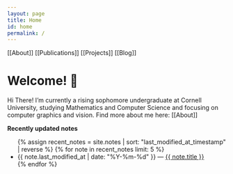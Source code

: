 ```yaml
---
layout: page
title: Home
id: home
permalink: /
---
```


[[About]] [[Publications]] [[Projects]] [[Blog]]
# Welcome! 🌱

Hi There! I’m currently a rising sophomore undergraduate at Cornell University, studying Mathematics and Computer Science and focusing on computer graphics and vision.
Find more about me here: [[About]]


<strong>Recently updated notes</strong>

<ul>
  {% assign recent_notes = site.notes | sort: "last_modified_at_timestamp" | reverse %}
  {% for note in recent_notes limit: 5 %}
    <li>
      {{ note.last_modified_at | date: "%Y-%m-%d" }} — <a class="internal-link" href="{{ note.url }}">{{ note.title }}</a>
    </li>
  {% endfor %}
</ul>

<style>
  .wrapper {
    max-width: 46em;
  }
</style>
